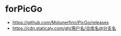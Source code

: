 # forPicGo

- https://github.com/Molunerfinn/PicGo/releases
- https://cdn.staticaly.com/gh/用户名/仓库名@分支名
